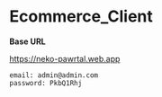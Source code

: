 # Ecommerce_Client

**Base URL**

https://neko-pawrtal.web.app

```
email: admin@admin.com
password: PkbQ1Rhj
